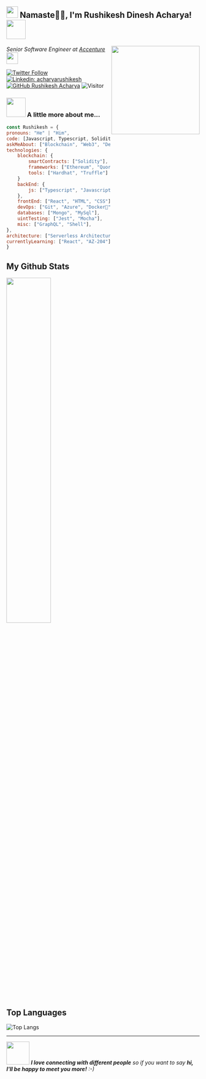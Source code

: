 <h2><img src="https://emojis.slackmojis.com/emojis/images/1531849430/4246/blob-sunglasses.gif?1531849430" width="30"/>  Namaste🙏🏻, I'm Rushikesh Dinesh Acharya! <img src="https://media.giphy.com/media/12oufCB0MyZ1Go/giphy.gif" width="50"></h2>
<img align='right' src="https://media.giphy.com/media/M9gbBd9nbDrOTu1Mqx/giphy.gif" width="230">
<p><em>Senior Software Engineer at <a href="https://www.oneorigin.us/">Accenture
</a><img src="https://media.giphy.com/media/WUlplcMpOCEmTGBtBW/giphy.gif" width="30"> 
</em></p>


[![Twitter Follow](https://img.shields.io/twitter/follow/PuneriRushikesh?label=Follow)](https://twitter.com/intent/follow?screen_name=PuneriRushikesh)
[![Linkedin: acharyarushikesh](https://img.shields.io/badge/-acharyarushikesh-blue?style=flat-square&logo=Linkedin&logoColor=white&link=https://www.linkedin.com/in/acharyarushikesh/)](https://www.linkedin.com/in/thaianebraga/)
[![GitHub Rushikesh Acharya](https://img.shields.io/github/followers/rushikeshacharya?label=follow&style=social)](https://github.com/rushikeshacharya)
![Visitor](https://visitor-badge.laobi.icu/badge?page_id=rushikeshacharya.repoName)


### <img src="https://media.giphy.com/media/VgCDAzcKvsR6OM0uWg/giphy.gif" width="50"> A little more about me...  

```javascript
const Rushikesh = {
pronouns: "He" | "Him",
code: [Javascript, Typescript, Solidity],
askMeAbout: ["Blockchain", "Web3", "DeFi", "Web Dev", "Tech", "Athletics", "Travelling"],
technologies: {
    blockchain: {
        smartContracts: ["Solidity"],
        frameworks: ["Ethereum", "Quorum", "Hyperledger Fabric"],
        tools: ["Hardhat", "Truffle"]
    }
    backEnd: {
        js: ["Typescript", "Javascript", "Node", "Express"],
    },
    frontEnd: ["React", "HTML", "CSS"];
    devOps: ["Git", "Azure", "Docker🐳", "K8's"],
    databases: ["Mongo", "MySql"],
    uintTesting: ["Jest", "Mocha"],
    misc: ["GraphQL", "Shell"],
},
architecture: ["Serverless Architecture", "Progressive web applications", "Single page applications"],
currentlyLearning: ["React", "AZ-204"]
}
```
## My Github Stats
   <img src="https://github-readme-streak-stats.herokuapp.com/?user=rushikeshacharya&theme=dark" width="48%" />

## Top Languages

 ![Top Langs](https://github-readme-stats.vercel.app/api/top-langs/?username=rushikeshacharya&layout=compact)

---
<img src="https://media.giphy.com/media/LnQjpWaON8nhr21vNW/giphy.gif" width="60"> <em><b>I love connecting with different people</b> so if you want to say <b>hi, I'll be happy to meet you more!</b> :-)</em>







